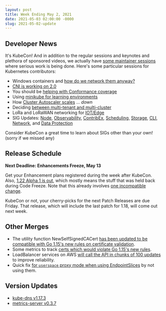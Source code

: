 ```yaml
---
layout: post
title: Week Ending May 2, 2021
date: 2021-05-03 02:00:00 -0000
slug: 2021-05-02-update
---
```


## Developer News

It's KubeCon!  And in addition to the regular sessions and keynotes and plethora of sponsored videos, we actually have [some maintainer sessions](https://kccnceu2021.sched.com/overview/type/Maintainer+Track+Sessions) where serious work is being done. Here's some particular sessions for Kubernetes contributors:

* Windows containers and [how do we network them anyway?](https://kccnceu2021.sched.com/event/iE60/windows-containers-in-kubernetes-and-a-deep-dive-into-windows-networking-mark-rossetti-kalya-subramanian-david-schott-microsoft-jay-vyas-vmware)
* [CNI is working on 2.0](https://kccnceu2021.sched.com/event/iE8W/towards-cni-v20-casey-callendrello-red-hat)
* You should be [helping with Conformance coverage](https://kccnceu2021.sched.com/event/iE77/contributing-to-kubernetes-conformance-coverage-zach-mandeville-caleb-woodbine-iicoop-httpsiicoop)
* Using [minikube for learning environments](https://kccnceu2021.sched.com/event/iE7w/minikube-and-three-different-local-kubernetes-learning-environments-anders-bjorklund-predrag-rogic)
* How [Cluster Autoscaler scales](https://kccnceu2021.sched.com/event/iE7n/sig-autoscaling-deep-dive-and-qa-maciek-pytel-marcin-wielgus-google) ... *down*
* Deciding [between multi-tenant and multi-cluster](https://kccnceu2021.sched.com/event/iE66/multi-tenancy-vs-multi-cluster-when-should-you-use-what-tasha-drew-vmware-ryan-bezdicek-medtronic-adrian-ludwin-google-jim-bugwadia-nirmata)
* LoRa and LoRaWAN networking for [IOT/Edge](https://kccnceu2021.sched.com/event/iE7A/kubernetes-iot-edge-wg-intro-to-k8s-at-edge-device-connection-options-steven-wong-vmware-dejan-bosanac-red-hat)
* SIG Updates: [Node](https://kccnceu2021.sched.com/event/iE8E/kubernetes-sig-node-intro-and-deep-dive-elana-hashman-red-hat-sergey-kanzhelev-google), [Observability](https://kccnceu2021.sched.com/event/iE85/cncf-sig-observability-updates-bartlomiej-plotka-red-hat-richard-hartmann-grafana-labs-simone-ferlin-ericsson), [ContribEx](https://kccnceu2021.sched.com/event/iE6F/sig-contributor-experience-deep-dive-bob-killen-google-alison-dowdney-weaveworks-christoph-blecker-red-hat-nikhita-raghunath-vmware), [Scheduling](https://kccnceu2021.sched.com/event/iE7P/sig-scheduling-intro-and-deep-dive-mike-dame-jan-chaloupka-red-hat), [Storage](https://kccnceu2021.sched.com/event/iE7S/kubernetes-sig-storage-intro-and-update-xing-yang-vmware-jan-safranek-red-hat), [CLI](https://kccnceu2021.sched.com/event/iE6U/sig-cli-intro-and-updates-maciej-szulik-red-hat-katrina-verey-apple-jeff-regan-google), [Network](https://kccnceu2021.sched.com/event/iE8K/sig-network-updates-and-future-directions-bowei-du-tim-hockin-google), and [Data Protection](https://kccnceu2021.sched.com/event/iE8N/kubernetes-data-protection-wg-intro-and-deep-dive-xing-yang-vmware-xiangqian-yu-google)

Consider KubeCon a great time to learn about SIGs other than your own! (sorry if we missed any)

## Release Schedule

**Next Deadline: Enhancements Freeze, May 13**

Get your Enhancement plans registered during the week after KubeCon.  Also, [1.22 Alpha 1 is out](https://github.com/kubernetes/kubernetes/blob/master/CHANGELOG/CHANGELOG-1.22.md), which mostly means the stuff that was held back during Code Freeze. Note that this already involves [one incompatible change](https://github.com/kubernetes/kubernetes/pull/95387).

KubeCon or not, your cherry-picks for the next Patch Releases are due Friday.  That release, which will include the last patch for 1.18, will come out next week.

## Other Merges

* The utility function NewSelfSignedCACert [has been updated to be compatible with Go 1.15's new rules on certificate validation](https://github.com/kubernetes/kubernetes/pull/100324).
* Some metrics to track [certs which would violate Go 1.15's new rules](https://github.com/kubernetes/kubernetes/pull/95396).
* LoadBalancer services on AWS [will call the API in chunks of 100 updates](https://github.com/kubernetes/kubernetes/pull/101592) to improve reliability.
* Quick fix [for `userspace` proxy mode when using EndpointSlices](https://github.com/kubernetes/kubernetes/pull/100913) by not using them.

## Version Updates

* [kube-dns v1.17.3](https://github.com/kubernetes/kubernetes/pull/101439)
* [metrics-server v0.3.7](https://github.com/kubernetes/kubernetes/pull/100256)
